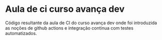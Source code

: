 # Aula de ci curso avança dev

Código resultante da aula de CI do curso avança dev onde foi introduzida as noções de github actions e integração continua com testes automatizados.
